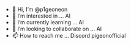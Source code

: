 - 👋 Hi, I’m @p1geoneon
- 👀 I’m interested in ... AI
- 🌱 I’m currently learning ... AI
- 💞️ I’m looking to collaborate on ... AI
- 📫 How to reach me ... Discord pigeonofficial
